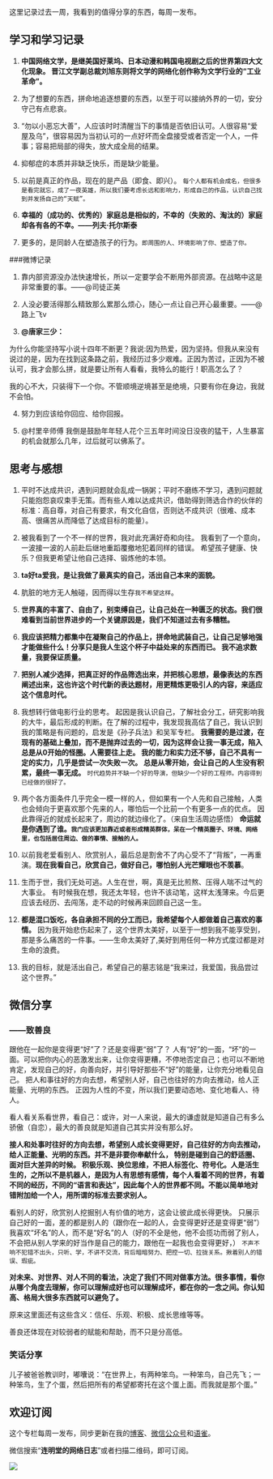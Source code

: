 这里记录过去一周，我看到的值得分享的东西，每周一发布。

## 学习和学习记录
1. **中国网络文学，是继美国好莱坞、日本动漫和韩国电视剧之后的世界第四大文化现象。
晋江文学副总裁刘旭东则将文学的网络化创作称为文学行业的“工业革命”。**

2. 为了想要的东西，拼命地追逐想要的东西，以至于可以接纳外界的一切，安分守己有点悲哀。

3. “勿以小恶忘大善”，人应该时时清醒当下的事情是否依旧认可。人很容易“爱屋及乌”，很容易因为当初认可的一点好坏而全盘接受或者否定一个人，一件事；容易把局部的得失，放大成全局的结果。

4. 抑郁症的本质并非缺乏快乐，而是缺少能量。

5. 以前是真正的作品，现在的是产品（即食、即兴）。
`每个人都有机会成名，但很多是看完就忘，成了一夜英雄，所以我们要考虑长远和影响力，形成自己的作品，认识自己找到并发扬自己的“天赋”。`

6. **幸福的（成功的、优秀的）家庭总是相似的，不幸的（失败的、淘汰的）家庭却各有各的不幸。——列夫·托尔斯泰**

7. 更多的，是同龄人在塑造孩子的行为。`即周围的人、环境影响了你、塑造了你。`



###微博记录
1. 靠内部资源没办法快速增长，所以一定要学会不断用外部资源。在战略中这是非常重要的事。——@司徒正美

2. 人没必要活得那么精致那么累那么烦心，随心一点让自己开心最重要。——@路上飞v

3. **@唐家三少：**

为什么你能坚持写小说十四年不断更？我说:因为热爱，因为坚持。但我从来没有说过的是，因为在找到这条路之前，我经历过多少艰难。正因为苦过，正因为不被认可，我才会那么拼，就是要让所有人看看，我特么的能行！职高怎么了？ ​​​​

我的心不大，只装得下一个你。不管顺境逆境甚至是绝境，只要有你在身边，我就不会怕。

4. 努力到应该给你回应、给你回报。

5. @村里辛师傅
我倒是鼓励年年轻人花个三五年时间没日没夜的猛干，人生暴富的机会就那么几年，过后就可以佛系了。

## 思考与感想
1. 平时不达成共识，遇到问题就会乱成一锅粥；平时不磨练不学习，遇到问题就只能抱怨哀叹束手无策。而有些人难以达成共识，借助得到筛选合作的伙伴的标准：高自尊，对自己有要求，有文化自信，否则达不成共识（很难、成本高、很痛苦从而降低了达成目标的能量）。

2. 被我看到了一个不一样的世界，我对此充满好奇和向往。
我看到了一个意向，一波接一波的人前赴后继地重蹈覆撤地犯着同样的错误。
希望孩子健康、快乐？但我更希望让他自己选择、锻炼他的本领。

3. **ta好ta爱我，是让我做了最真实的自己，活出自己本来的面貌。**

4. 肮脏的地方无人触碰，因而得以生存`我不希望这样`。

5. **世界真的丰富了、自由了，别束缚自己，让自己处在一种匮乏的状态。我们很难看到当前世界进步的一个关键原因是，我们不知道过去有多糟糕。**

6. **我应该把精力都集中在凝聚自己的作品上，拼命地武装自己，让自己足够地强才能做些什么！分享只是我人生这个杯子中益处来的东西而已。
我不追求数量，我要保证质量。**

7. **把别人减少选择，把真正好的作品筛选出来，并把核心思想，最像表达的东西阐述出来，这也许这个时代新的表达题材，用更精炼更吸引人的内容，来适应这个信息时代。**

8. 我想转行做电影行业的思考。
起因是我认识自己，了解社会分工，研究影响我的大牛，最后形成的判断。在了解的过程中，我发现我高估了自己，我认识到我的策略是有问题的，启发是《孙子兵法》和吴军专栏。
**我需要的是过渡，在现有的基础上叠加，而不是抛弃过去的一切，因为这样会让我一事无成，陷入总是从0开始的怪圈。人需要往上走。
我的能力和实力还不够，自己不具有一定的实力，几乎是尝试一次失败一次。
总是从零开始，会让自己的人生没有积累，最终一事无成。**
`时代趋势并不缺一个好的导演，但缺少一个好的工程师。内容得到已经做的很好了。`

9. 两个各方面条件几乎完全一模一样的人，但如果有一个人先和自己接触，人类也会倾向于更喜欢那个先来的人，哪怕后一个比前一个有更多一点的优点。
因此靠得近的就成长起来了，周边的就边缘化了。（来自生活周边感悟）
**命运就是你遇到了谁。`我门应该更加靠近或者形成精英群体，呆在一个精英圈子、环境、网络里，也包括居住周边、做的事情、接触的人。`**

10. 以前我老爱看别人、欣赏别人，最后总是割舍不了内心受不了“背叛”，一再重演。**现在我看自己，欣赏自己，做好自己，哪怕别人光芒耀眼也不羡慕**。

11. 生而于世，我们无处可逃。人生在世，啊，真是无比煎熬、压得人喘不过气的大事业。
有时候我在想，我还太年轻，也许不该动笔，这样太浅薄来。今后更应该去经历、去闯荡，走不动的时候再来回顾自己这一生。

12. **都是混口饭吃，各自承担不同的分工而已，我希望每个人都做着自己喜欢的事情。**
因为我开始悲伤起来了，这个世界太美好，以至于一想到我不能享受到，那是多么痛苦的一件事。——生命太美好了,美好到用任何一种方式度过都是对生命的浪费。

13. 我的目标，就是活出自己，希望自己的墓志铭是“我来过，我爱国，我品尝过这个世界。”



## 微信分享
### ——致善良
跟他在一起你是变得更“好”了？还是变得更“弱”了？
人有“好”的一面，“坏”的一面。可以把你内心的恶激发出来，让你变得更糟，不停地否定自己；也可以不断地肯定，发现自己的好，向善向好，并引导好那些不“好”的能量，让你充分地看见自己。
把人和事往好的方向去想，希望别人好，自己也往好的方向去推动，给人正能量、光明的东西。
正因为人性的不变，所以我们更要动态地、变化地看人、待人。

看人看关系看世界，看自己：或许，对一人来说，最大的谦虚就是知道自己有多么骄傲（自恋），最大的善良就是知道自己其实并没有那么好。

**接人和处事时往好的方向去想，希望别人成长变得更好，自己往好的方向去推动，给人正能量、光明的东西。并不是非要你奉献什么，
特别是碰到自己的舒适圈、面对巨大差异的时候。
积极乐观、换位思维，不把人标签化、符号化。人是活生生的，之所以不是机器人，是因为人有思想有感情，每个人看着不同的世界，有着不同的经历，不同的“语言和表达”，因此每个人的世界都不同。不能以简单地对错附加给一个人，用所谓的标准去要求别人。**

看别人的好，欣赏别人挖掘别人有价值的地方，这会让彼此成长得更快。
只展示自己好的一面，差的都是别人的（跟你在一起的人，会变得更好还是变得更“弱”）
我喜欢“坏名”的人，而不是“好名”的人（好的不全是他，他不会揽功而弱了别人，不会把从别人学来的好当作是自己的能力，跟他在一起我也会变得更好，）
`不声不响不犯错不出头，只听、学，不讲不交流，背后暗暗努力、把控一切、拉拢关系。揪着别人的错误、瑕疵。`

**对未来、对世界、对人不同的看法，决定了我们不同对做事方法。很多事情，看你从哪个角度去理解，你可以理解成好也可以理解成坏，都在你的一念之间。你认知高、格局大很多东西就可以避免了。**

原来这里面还有这些含义：信任、乐观、积极、成长思维等等。

善良还体现在对较弱者的赋能和帮助，而不只是分高低。

### 笑话分享
儿子被爸爸教训时，嘟囔说：“在世界上，有两种笨鸟。一种笨鸟，自己先飞；一种笨鸟，生了个蛋，然后把所有的希望都寄托在这个蛋上面。而我就是那个蛋。”

## 欢迎订阅
这个专栏每周一发布，同步更新在我的[博客](https://www.jianshu.com/u/c0e24a3457d6)、[微信公众号](http://weixin.sogou.com/weixin?type=1&s_from=input&query=%E8%BF%9E%E6%98%8E%E5%A0%82%E7%9A%84%E7%BD%91%E7%BB%9C%E6%97%A5%E5%BF%97&ie=utf8&_sug_=n&_sug_type_=&w=01019900&sut=615&sst0=1535762971117&lkt=1%2C1535762971014%2C1535762971014)和[语雀](https://yuque.com/lianmingtang/share)。

微信搜索“**连明堂的网络日志**”或者扫描二维码，即可订阅。

![](https://upload-images.jianshu.io/upload_images/3317226-b55d97108ac5f65b.png?imageMogr2/auto-orient/strip%7CimageView2/2/w/1240)

